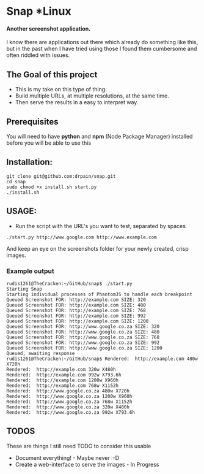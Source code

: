 # Snap *Linux

#### Another screenshot application. 

I know there are applications out there which already do something like this, but in the past when I have tried using those I found them cumbersome and often riddled with issues. 

## The Goal of this project
* This is my take on this type of thing. 
* Build multiple URLs, at multiple resolutions, at the same time. 
* Then serve the results in a easy to interpret way.

## Prerequisites
You will need to have **python** and **npm** (Node Package Manager) installed before you will be able to use this 

## Installation:
```shell
git clone git@github.com:drpain/snap.git
cd snap
sudo chmod +x install.sh start.py
./install.sh
```

## USAGE:
* Run the script with the URL's you want to test, separated by spaces

```shell
./start.py http://www.google.com http://www.example.com
```

And keep an eye on the screenshots folder for your newly created, crisp images.

### Example output
```shell
rudis1261@TheCracken:~/GitHub/snap$ ./start.py 
Starting Snap
Starting individual processes of PhantomJS to handle each breakpoint
Queued Screenshot FOR: http://example.com SIZE: 320
Queued Screenshot FOR: http://example.com SIZE: 480
Queued Screenshot FOR: http://example.com SIZE: 768
Queued Screenshot FOR: http://example.com SIZE: 992
Queued Screenshot FOR: http://example.com SIZE: 1200
Queued Screenshot FOR: http://www.google.co.za SIZE: 320
Queued Screenshot FOR: http://www.google.co.za SIZE: 480
Queued Screenshot FOR: http://www.google.co.za SIZE: 768
Queued Screenshot FOR: http://www.google.co.za SIZE: 992
Queued Screenshot FOR: http://www.google.co.za SIZE: 1200
Queued, awaiting response
rudis1261@TheCracken:~/GitHub/snap$ Rendered:  http://example.com 480w X720h
Rendered:  http://example.com 320w X480h
Rendered:  http://example.com 992w X793.6h
Rendered:  http://example.com 1200w X960h
Rendered:  http://example.com 768w X1152h
Rendered:  http://www.google.co.za 480w X720h
Rendered:  http://www.google.co.za 1200w X960h
Rendered:  http://www.google.co.za 768w X1152h
Rendered:  http://www.google.co.za 320w X480h
Rendered:  http://www.google.co.za 992w X793.6h
```

## TODOS
These are things I still need TODO to consider this usable

* Document everything! - Maybe never :-D
* Create a web-interface to serve the images - In Progress
